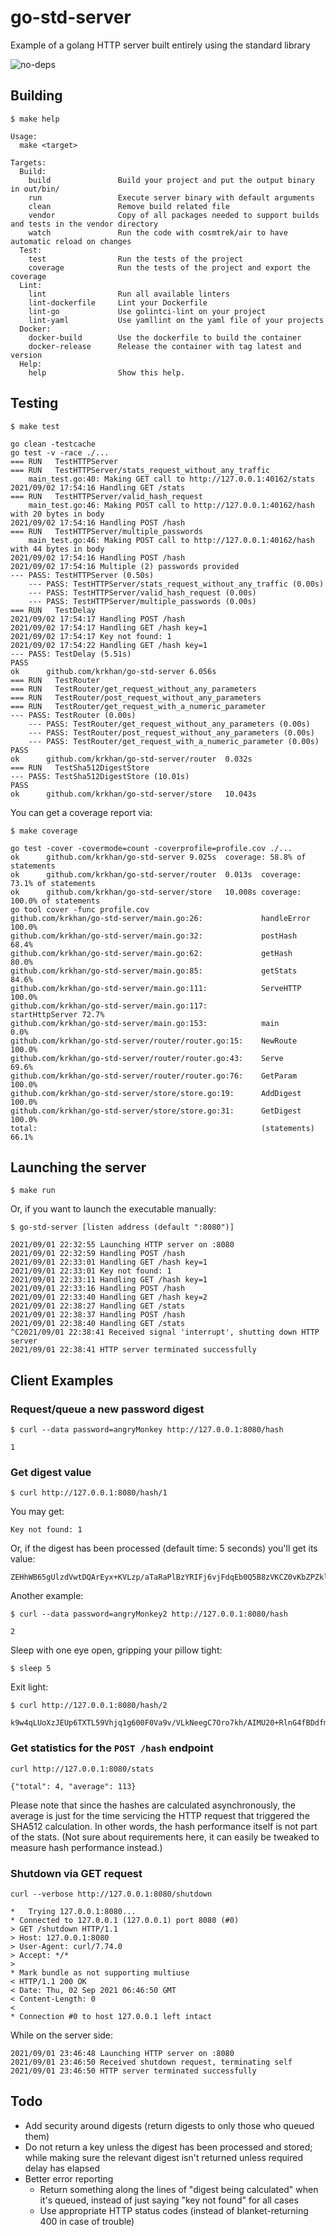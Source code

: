 # go-std-server

Example of a golang HTTP server built entirely using the standard library

![no-deps](https://user-images.githubusercontent.com/697967/131789704-a2d6eb65-9d44-4d33-86d2-74c4e91e45f1.gif)

## Building

```
$ make help
```
```
Usage:
  make <target>

Targets:
  Build:
    build               Build your project and put the output binary in out/bin/
    run                 Execute server binary with default arguments
    clean               Remove build related file
    vendor              Copy of all packages needed to support builds and tests in the vendor directory
    watch               Run the code with cosmtrek/air to have automatic reload on changes
  Test:
    test                Run the tests of the project
    coverage            Run the tests of the project and export the coverage
  Lint:
    lint                Run all available linters
    lint-dockerfile     Lint your Dockerfile
    lint-go             Use golintci-lint on your project
    lint-yaml           Use yamllint on the yaml file of your projects
  Docker:
    docker-build        Use the dockerfile to build the container
    docker-release      Release the container with tag latest and version
  Help:
    help                Show this help.
```

## Testing
```
$ make test
```
```
go clean -testcache
go test -v -race ./...
=== RUN   TestHTTPServer
=== RUN   TestHTTPServer/stats_request_without_any_traffic
    main_test.go:40: Making GET call to http://127.0.0.1:40162/stats
2021/09/02 17:54:16 Handling GET /stats
=== RUN   TestHTTPServer/valid_hash_request
    main_test.go:46: Making POST call to http://127.0.0.1:40162/hash with 20 bytes in body
2021/09/02 17:54:16 Handling POST /hash
=== RUN   TestHTTPServer/multiple_passwords
    main_test.go:46: Making POST call to http://127.0.0.1:40162/hash with 44 bytes in body
2021/09/02 17:54:16 Handling POST /hash
2021/09/02 17:54:16 Multiple (2) passwords provided
--- PASS: TestHTTPServer (0.50s)
    --- PASS: TestHTTPServer/stats_request_without_any_traffic (0.00s)
    --- PASS: TestHTTPServer/valid_hash_request (0.00s)
    --- PASS: TestHTTPServer/multiple_passwords (0.00s)
=== RUN   TestDelay
2021/09/02 17:54:17 Handling POST /hash
2021/09/02 17:54:17 Handling GET /hash key=1
2021/09/02 17:54:17 Key not found: 1
2021/09/02 17:54:22 Handling GET /hash key=1
--- PASS: TestDelay (5.51s)
PASS
ok      github.com/krkhan/go-std-server 6.056s
=== RUN   TestRouter
=== RUN   TestRouter/get_request_without_any_parameters
=== RUN   TestRouter/post_request_without_any_parameters
=== RUN   TestRouter/get_request_with_a_numeric_parameter
--- PASS: TestRouter (0.00s)
    --- PASS: TestRouter/get_request_without_any_parameters (0.00s)
    --- PASS: TestRouter/post_request_without_any_parameters (0.00s)
    --- PASS: TestRouter/get_request_with_a_numeric_parameter (0.00s)
PASS
ok      github.com/krkhan/go-std-server/router  0.032s
=== RUN   TestSha512DigestStore
--- PASS: TestSha512DigestStore (10.01s)
PASS
ok      github.com/krkhan/go-std-server/store   10.043s
```

You can get a coverage report via:

```
$ make coverage
```

```
go test -cover -covermode=count -coverprofile=profile.cov ./...
ok      github.com/krkhan/go-std-server 9.025s  coverage: 58.8% of statements
ok      github.com/krkhan/go-std-server/router  0.013s  coverage: 73.1% of statements
ok      github.com/krkhan/go-std-server/store   10.008s coverage: 100.0% of statements
go tool cover -func profile.cov
github.com/krkhan/go-std-server/main.go:26:             handleError     100.0%
github.com/krkhan/go-std-server/main.go:32:             postHash        68.4%
github.com/krkhan/go-std-server/main.go:62:             getHash         80.0%
github.com/krkhan/go-std-server/main.go:85:             getStats        84.6%
github.com/krkhan/go-std-server/main.go:111:            ServeHTTP       100.0%
github.com/krkhan/go-std-server/main.go:117:            startHttpServer 72.7%
github.com/krkhan/go-std-server/main.go:153:            main            0.0%
github.com/krkhan/go-std-server/router/router.go:15:    NewRoute        100.0%
github.com/krkhan/go-std-server/router/router.go:43:    Serve           69.6%
github.com/krkhan/go-std-server/router/router.go:76:    GetParam        100.0%
github.com/krkhan/go-std-server/store/store.go:19:      AddDigest       100.0%
github.com/krkhan/go-std-server/store/store.go:31:      GetDigest       100.0%
total:                                                  (statements)    66.1%
```

## Launching the server

```
$ make run
```

Or, if you want to launch the executable manually:

```
$ go-std-server [listen address (default ":8080")]
```
```
2021/09/01 22:32:55 Launching HTTP server on :8080
2021/09/01 22:32:59 Handling POST /hash
2021/09/01 22:33:01 Handling GET /hash key=1
2021/09/01 22:33:01 Key not found: 1
2021/09/01 22:33:11 Handling GET /hash key=1
2021/09/01 22:33:16 Handling POST /hash
2021/09/01 22:33:40 Handling GET /hash key=2
2021/09/01 22:38:27 Handling GET /stats
2021/09/01 22:38:37 Handling POST /hash
2021/09/01 22:38:40 Handling GET /stats
^C2021/09/01 22:38:41 Received signal 'interrupt', shutting down HTTP server
2021/09/01 22:38:41 HTTP server terminated successfully
```

## Client Examples

### Request/queue a new password digest
```
$ curl --data password=angryMonkey http://127.0.0.1:8080/hash
```
```
1
```

### Get digest value
```
$ curl http://127.0.0.1:8080/hash/1
```

You may get:
```
Key not found: 1
```

Or, if the digest has been processed (default time: 5 seconds) you'll get its value:
```
ZEHhWB65gUlzdVwtDQArEyx+KVLzp/aTaRaPlBzYRIFj6vjFdqEb0Q5B8zVKCZ0vKbZPZklJz0Fd7su2A+gf7Q==
```

Another example:
```
$ curl --data password=angryMonkey2 http://127.0.0.1:8080/hash
```
```
2
```

Sleep with one eye open, gripping your pillow tight:
```
$ sleep 5
```

Exit light:
```
$ curl http://127.0.0.1:8080/hash/2
```
```
k9w4qLUoXzJEUp6TXTL59Vhjq1g600F0Va9v/VLkNeegC7Oro7kh/AIMU20+RlnG4fBDdfmv9qY4NHc5rF7YTw==
```

### Get statistics for the `POST /hash` endpoint
```
curl http://127.0.0.1:8080/stats
```
```
{"total": 4, "average": 113}
```
Please note that since the hashes are calculated asynchronously, the average is just for the time servicing the HTTP request that triggered the SHA512 calculation. In other words, the hash performance itself is not part of the stats. (Not sure about requirements here, it can easily be tweaked to measure hash performance instead.)

### Shutdown via GET request
```
curl --verbose http://127.0.0.1:8080/shutdown
```
```
*   Trying 127.0.0.1:8080...
* Connected to 127.0.0.1 (127.0.0.1) port 8080 (#0)
> GET /shutdown HTTP/1.1
> Host: 127.0.0.1:8080
> User-Agent: curl/7.74.0
> Accept: */*
>
* Mark bundle as not supporting multiuse
< HTTP/1.1 200 OK
< Date: Thu, 02 Sep 2021 06:46:50 GMT
< Content-Length: 0
<
* Connection #0 to host 127.0.0.1 left intact
```

While on the server side:
```
2021/09/01 23:46:48 Launching HTTP server on :8080
2021/09/01 23:46:50 Received shutdown request, terminating self
2021/09/01 23:46:50 HTTP server terminated successfully
```

## Todo

* Add security around digests (return digests to only those who queued them)
* Do not return a key unless the digest has been processed and stored; while making sure the relevant digest isn't returned unless required delay has elapsed
* Better error reporting
  * Return something along the lines of "digest being calculated" when it's queued, instead of just saying "key not found" for all cases
  * Use appropriate HTTP status codes (instead of blanket-returning 400 in case of trouble)

